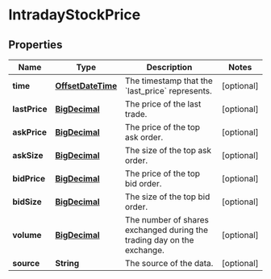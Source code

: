 
# IntradayStockPrice

## Properties
Name | Type | Description | Notes
------------ | ------------- | ------------- | -------------
**time** | [**OffsetDateTime**](OffsetDateTime.md) | The timestamp that the &#x60;last_price&#x60; represents. |  [optional]
**lastPrice** | [**BigDecimal**](BigDecimal.md) | The price of the last trade. |  [optional]
**askPrice** | [**BigDecimal**](BigDecimal.md) | The price of the top ask order. |  [optional]
**askSize** | [**BigDecimal**](BigDecimal.md) | The size of the top ask order. |  [optional]
**bidPrice** | [**BigDecimal**](BigDecimal.md) | The price of the top bid order. |  [optional]
**bidSize** | [**BigDecimal**](BigDecimal.md) | The size of the top bid order. |  [optional]
**volume** | [**BigDecimal**](BigDecimal.md) | The number of shares exchanged during the trading day on the exchange. |  [optional]
**source** | **String** | The source of the data. |  [optional]




